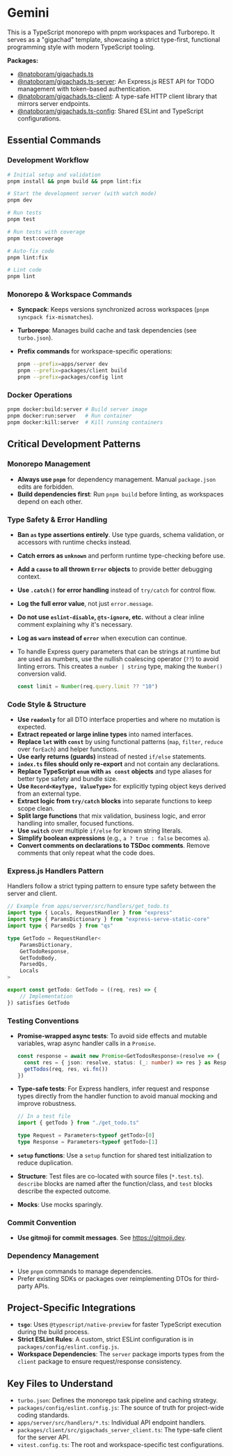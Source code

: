# Gemini

This is a TypeScript monorepo with pnpm workspaces and Turborepo. It serves as a "gigachad" template, showcasing a strict type-first, functional programming style with modern TypeScript tooling.

**Packages:**

- [@natoboram/gigachads.ts](.)
- [@natoboram/gigachads.ts-server](apps/server): An Express.js REST API for TODO management with token-based authentication.
- [@natoboram/gigachads.ts-client](packages/client): A type-safe HTTP client library that mirrors server endpoints.
- [@natoboram/gigachads.ts-config](packages/config): Shared ESLint and TypeScript configurations.

## Essential Commands

### Development Workflow

```sh
# Initial setup and validation
pnpm install && pnpm build && pnpm lint:fix

# Start the development server (with watch mode)
pnpm dev

# Run tests
pnpm test

# Run tests with coverage
pnpm test:coverage

# Auto-fix code
pnpm lint:fix

# Lint code
pnpm lint
```

### Monorepo & Workspace Commands

- **Syncpack**: Keeps versions synchronized across workspaces (`pnpm syncpack fix-mismatches`).
- **Turborepo**: Manages build cache and task dependencies (see `turbo.json`).
- **Prefix commands** for workspace-specific operations:

  ```sh
  pnpm --prefix=apps/server dev
  pnpm --prefix=packages/client build
  pnpm --prefix=packages/config lint
  ```

### Docker Operations

```bash
pnpm docker:build:server # Build server image
pnpm docker:run:server   # Run container
pnpm docker:kill:server  # Kill running containers
```

## Critical Development Patterns

### Monorepo Management

- **Always use `pnpm`** for dependency management. Manual `package.json` edits are forbidden.
- **Build dependencies first**: Run `pnpm build` before linting, as workspaces depend on each other.

### Type Safety & Error Handling

- **Ban `as` type assertions entirely**. Use type guards, schema validation, or accessors with runtime checks instead.
- **Catch errors as `unknown`** and perform runtime type-checking before use.
- **Add a `cause` to all thrown `Error` objects** to provide better debugging context.
- **Use `.catch()` for error handling** instead of `try/catch` for control flow.
- **Log the full error value**, not just `error.message`.
- **Do not use `eslint-disable`, `@ts-ignore`, etc.** without a clear inline comment explaining why it's necessary.
- **Log as `warn` instead of `error`** when execution can continue.
- To handle Express query parameters that can be strings at runtime but are used as numbers, use the nullish coalescing operator (`??`) to avoid linting errors. This creates a `number | string` type, making the `Number()` conversion valid.

  ```ts
  const limit = Number(req.query.limit ?? "10")
  ```

### Code Style & Structure

- **Use `readonly`** for all DTO interface properties and where no mutation is expected.
- **Extract repeated or large inline types** into named interfaces.
- **Replace `let` with `const`** by using functional patterns (`map`, `filter`, `reduce` over `forEach`) and helper functions.
- **Use early returns (guards)** instead of nested `if/else` statements.
- **`index.ts` files should only re-export** and not contain any declarations.
- **Replace TypeScript `enum` with `as const` objects** and type aliases for better type safety and bundle size.
- **Use `Record<KeyType, ValueType>`** for explicitly typing object keys derived from an external type.
- **Extract logic from `try/catch` blocks** into separate functions to keep scope clean.
- **Split large functions** that mix validation, business logic, and error handling into smaller, focused functions.
- **Use `switch`** over multiple `if/else` for known string literals.
- **Simplify boolean expressions** (e.g., `a ? true : false` becomes `a`).
- **Convert comments on declarations to TSDoc comments**. Remove comments that only repeat what the code does.

### Express.js Handlers Pattern

Handlers follow a strict typing pattern to ensure type safety between the server and client.

```ts
// Example from apps/server/src/handlers/get_todo.ts
import type { Locals, RequestHandler } from "express"
import type { ParamsDictionary } from "express-serve-static-core"
import type { ParsedQs } from "qs"

type GetTodo = RequestHandler<
	ParamsDictionary,
	GetTodoResponse,
	GetTodoBody,
	ParsedQs,
	Locals
>

export const getTodo: GetTodo = ((req, res) => {
	// Implementation
}) satisfies GetTodo
```

### Testing Conventions

- **Promise-wrapped async tests**: To avoid side effects and mutable variables, wrap async handler calls in a `Promise`.

  ```ts
  const response = await new Promise<GetTodosResponse>(resolve => {
  	const res = { json: resolve, status: (_: number) => res } as Response
  	getTodos(req, res, vi.fn())
  })
  ```

- **Type-safe tests**: For Express handlers, infer request and response types directly from the handler function to avoid manual mocking and improve robustness.

  ```ts
  // In a test file
  import { getTodo } from "./get_todo.ts"

  type Request = Parameters<typeof getTodo>[0]
  type Response = Parameters<typeof getTodo>[1]
  ```

- **`setup` functions**: Use a `setup` function for shared test initialization to reduce duplication.
- **Structure**: Test files are co-located with source files (`*.test.ts`). `describe` blocks are named after the function/class, and `test` blocks describe the expected outcome.
- **Mocks**: Use mocks sparingly.

### Commit Convention

- **Use gitmoji for commit messages**. See <https://gitmoji.dev>.

### Dependency Management

- Use `pnpm` commands to manage dependencies.
- Prefer existing SDKs or packages over reimplementing DTOs for third-party APIs.

## Project-Specific Integrations

- **`tsgo`**: Uses `@typescript/native-preview` for faster TypeScript execution during the build process.
- **Strict ESLint Rules**: A custom, strict ESLint configuration is in `packages/config/eslint.config.js`.
- **Workspace Dependencies**: The `server` package imports types from the `client` package to ensure request/response consistency.

## Key Files to Understand

- `turbo.json`: Defines the monorepo task pipeline and caching strategy.
- `packages/config/eslint.config.js`: The source of truth for project-wide coding standards.
- `apps/server/src/handlers/*.ts`: Individual API endpoint handlers.
- `packages/client/src/gigachads_server_client.ts`: The type-safe client for the server API.
- `vitest.config.ts`: The root and workspace-specific test configurations.

